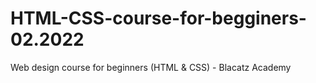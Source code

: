 # HTML-CSS-course-for-begginers-02.2022
Web design course for beginners (HTML &amp; CSS) - Blacatz Academy
